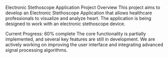 Electronic Stethoscope Application
Project Overview
This project aims to develop an Electronic Stethoscope Application that allows healthcare professionals to visualize and analyze heart. The application is being designed to work with an electronic stethoscope device.

Current Progress: 60% complete
The core functionality is partially implemented, and several key features are still in development. We are actively working on improving the user interface and integrating advanced signal processing algorithms.
